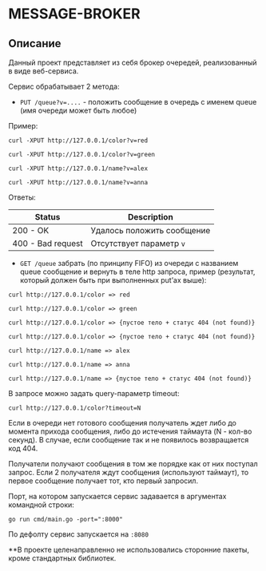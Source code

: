 # MESSAGE-BROKER

## Описание

Данный проект представляет из себя брокер очередей, реализованный в виде веб-сервиса.

Сервис обрабатывает 2 метода:
- ```PUT /queue?v=....``` - положить сообщение в очередь с именем queue (имя очереди может быть любое)

Пример:

```curl -XPUT http://127.0.0.1/color?v=red```

```curl -XPUT http://127.0.0.1/color?v=green```

```curl -XPUT http://127.0.0.1/name?v=alex```

```curl -XPUT http://127.0.0.1/name?v=anna```

Ответы:

Status             | Description
------------------ | -----------------------------
200 - OK           | Удалось положить сообщение
400 - Bad request  | Отсутствует параметр ```v```

- ```GET /queue``` забрать (по принципу FIFO) из очереди с названием queue сообщение и вернуть в теле http запроса, пример (результат, который должен быть при выполненных put’ах выше):

```curl http://127.0.0.1/color => red```

```curl http://127.0.0.1/color => green```

```curl http://127.0.0.1/color => {пустое тело + статус 404 (not found)}```

```curl http://127.0.0.1/color => {пустое тело + статус 404 (not found)}```

```curl http://127.0.0.1/name => alex```

```curl http://127.0.0.1/name => anna```

```curl http://127.0.0.1/name => {пустое тело + статус 404 (not found)}```

В запросе можно задать query-параметр timeout:

```curl http://127.0.0.1/color?timeout=N```

Если в очереди нет готового сообщения получатель ждет либо до момента прихода сообщения, либо до истечения таймаута (N - кол-во секунд). 
В случае, если сообщение так и не появилось возвращается код 404.

Получатели получают сообщения в том же порядке как от них поступал запрос. Если 2 получателя ждут сообщения (используют таймаут), то первое сообщение получает  тот, кто первый запросил.

Порт, на котором запускается сервис задавается в аргументах командной строки:

```go run cmd/main.go -port=":8000"```

По дефолту сервис запускается на ```:8080```

**В проекте целенаправленно не использовались сторонние пакеты, кроме стандартных библиотек.
